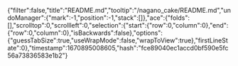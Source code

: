 {"filter":false,"title":"README.md","tooltip":"/nagano_cake/README.md","undoManager":{"mark":-1,"position":-1,"stack":[]},"ace":{"folds":[],"scrolltop":0,"scrollleft":0,"selection":{"start":{"row":0,"column":0},"end":{"row":0,"column":0},"isBackwards":false},"options":{"guessTabSize":true,"useWrapMode":false,"wrapToView":true},"firstLineState":0},"timestamp":1670895008605,"hash":"fce89040ec1accd0bf590e5fc56a73836583e1b2"}